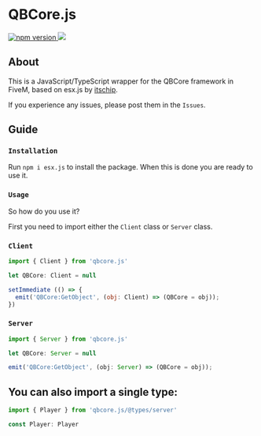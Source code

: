 # QBCore.js
<div style="margin: auto 0; width: 100%">
  <div>
  <a href="https://www.npmjs.com/package/qbcore.js">
    <img src="https://img.shields.io/npm/v/qbcore.js?style=flat" alt="npm version">
  </a>
  <a href="https://www.npmjs.com/package/qbcore.js">
    <img src="https://img.shields.io/npm/dm/qbcore.js?style=flat">
  </a>
</div>

## About

This is a JavaScript/TypeScript wrapper for the QBCore framework in FiveM, based on esx.js by [itschip](https://github.com/itschip). 

If you experience any issues, please post them in the `Issues`. 

## Guide

### `Installation`

Run `npm i esx.js` to install the package. When this is done you are ready to use it. 

### `Usage`

So how do you use it? 

First you need to import either the `Client` class or `Server` class. 

### `Client`

```js
import { Client } from 'qbcore.js'

let QBCore: Client = null

setImmediate (() => {
  emit('QBCore:GetObject', (obj: Client) => (QBCore = obj));
})

```

### `Server`
```js
import { Server } from 'qbcore.js'

let QBCore: Server = null

emit('QBCore:GetObject', (obj: Server) => (QBCore = obj));
```

## You can also import a single type:
```js
import { Player } from 'qbcore.js/@types/server'

const Player: Player
```